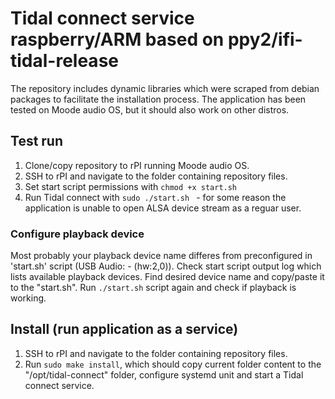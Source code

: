 # Tidal connect service raspberry/ARM based on ppy2/ifi-tidal-release

The repository includes dynamic libraries which were scraped from debian packages to facilitate the installation process.
The application has been tested on Moode audio OS, but it should also work on other distros.

## Test run
1. Clone/copy repository to rPI running Moode audio OS.
2. SSH to rPI and navigate to the folder containing repository files.
3. Set start script permissions with ``` chmod +x start.sh ```
4. Run Tidal connect with ```sudo ./start.sh ``` - for some reason the application is unable to open ALSA device stream as a reguar user.

### Configure playback device
Most probably your playback device name differes from preconfigured in 'start.sh' script (USB Audio: - (hw:2,0)).
Check start script output log which lists available playback devices. Find desired device name and copy/paste it to the "start.sh".
Run ``` ./start.sh ``` script again and check if playback is working.

## Install (run application as a service)
1. SSH to rPI and navigate to the folder containing repository files.
2. Run ```sudo make install```, which should copy current folder content to the "/opt/tidal-connect" folder, configure systemd unit and start a Tidal connect service.

